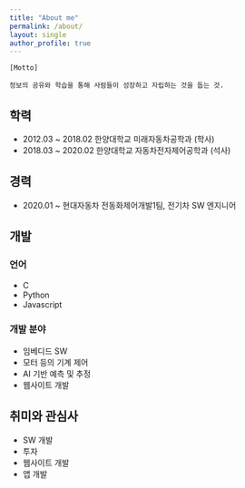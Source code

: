 ```yaml
---
title: "About me"
permalink: /about/
layout: single
author_profile: true
---
```


```
[Motto]

정보의 공유와 학습을 통해 사람들이 성장하고 자립하는 것을 돕는 것.
```

## 학력
- 2012.03 ~ 2018.02 한양대학교 미래자동차공학과 (학사)
- 2018.03 ~ 2020.02 한양대학교 자동차전자제어공학과 (석사)

## 경력
- 2020.01 ~ 현대자동차 전동화제어개발1팀, 전기차 SW 엔지니어

## 개발
### 언어
- C
- Python
- Javascript

### 개발 분야
- 임베디드 SW
- 모터 등의 기계 제어
- AI 기반 예측 및 추정
- 웹사이트 개발

## 취미와 관심사
- SW 개발
- 투자
- 웹사이트 개발
- 앱 개발